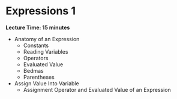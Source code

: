 # Expressions 1

**Lecture Time: 15 minutes**

* Anatomy of an Expression
    * Constants
    * Reading Variables
    * Operators
    * Evaluated Value
    * Bedmas
    * Parentheses
* Assign Value Into Variable
    * Assignment Operator and Evaluated Value of an Expression
